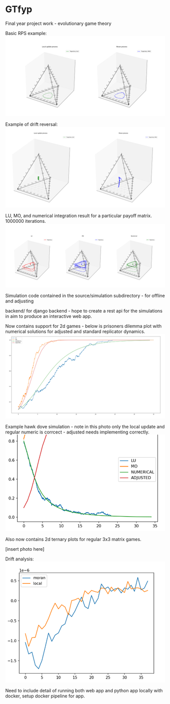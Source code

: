 # GTfyp
Final year project work - evolutionary game theory 




Basic RPS example: 
![alt text](source/simulation/images/rps.png)



Example of drift reversal:
![alt text](source/simulation/images/moran-drift.png)


LU, MO, and numerical integration result for a particular payoff matrix. 1000000 iterations.
![alt text](source/simulation/images/image.png)



Simulation code contained in the source/simulation subdirectory - for offline and adjusting

backend/ for django backend - hope to create a rest api for the simulations in aim to produce an interactive web app.

Now contains support for 2d games - below is prisoners dilemma plot with numerical solutions for adjusted and standard replicator dynamics.
![alt text](source/simulation/images/pd-dynamics.png)


Example hawk dove simulation - note in this photo only the local update and regular numeric is corrcect - adjusted needs implementing correctly.
![alt text](source/simulation/images/hawkdove.png)


Also now contains 2d ternary plots for regular 3x3 matrix games.

[insert photo here]


Drift analysis:
![alt text](source/simulation/images/drift.png)


Need to include detail of running both web app and python app locally with docker, setup docker pipeline for app.